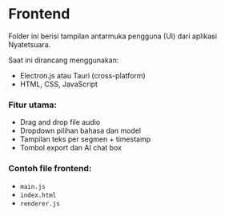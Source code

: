 # Frontend

Folder ini berisi tampilan antarmuka pengguna (UI) dari aplikasi Nyatetsuara.

Saat ini dirancang menggunakan:
- Electron.js atau Tauri (cross-platform)
- HTML, CSS, JavaScript

### Fitur utama:
- Drag and drop file audio
- Dropdown pilihan bahasa dan model
- Tampilan teks per segmen + timestamp
- Tombol export dan AI chat box

### Contoh file frontend:
- `main.js`
- `index.html`
- `renderer.js`
